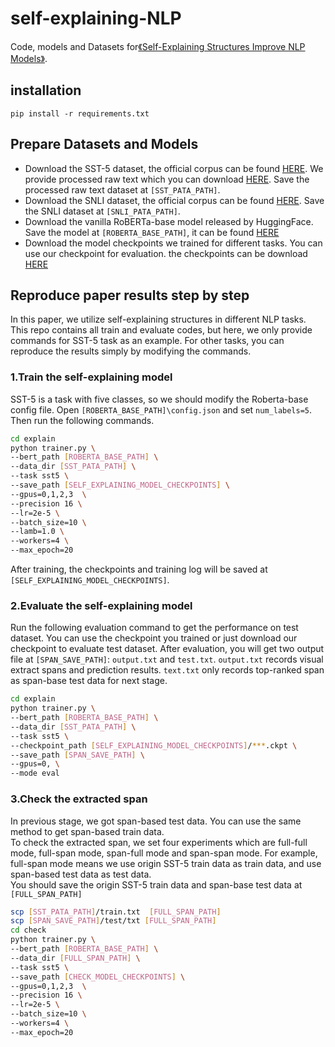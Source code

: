 # self-explaining-NLP
Code, models and Datasets for[《Self-Explaining Structures Improve NLP Models》](http://arxiv.org/abs/2012.01786).

## installation 
`pip install -r requirements.txt`

## Prepare Datasets and Models
- Download the SST-5 dataset, the official corpus can be found [HERE](https://nlp.stanford.edu/sentiment/index.html).
We provide processed raw text which you can download [HERE](https://drive.google.com/drive/folders/1TYR-yRw3NXqfXnMSvFDxGTdf1urGfrPY?usp=sharing).
Save the processed raw text dataset at `[SST_PATA_PATH]`.
- Download the SNLI dataset, the official corpus can be found [HERE](https://nlp.stanford.edu/projects/snli/).
Save the SNLI dataset at `[SNLI_PATA_PATH]`.
- Download the vanilla RoBERTa-base model released by HuggingFace. Save the model at `[ROBERTA_BASE_PATH]`,
it can be found [HERE](https://huggingface.co/roberta-base)
- Download the model checkpoints we trained for different tasks. You can use our checkpoint for evaluation.
the checkpoints can be download [HERE](https://drive.google.com/drive/folders/1RV5OJSzN_7p-YkjkmAhq2vzhouZEtzSS?usp=sharing)

## Reproduce paper results step by step
In this paper, we utilize self-explaining structures in different NLP tasks. This repo contains all train 
and evaluate codes, but here, we only provide commands for SST-5 task as an example. 
For other tasks, you can reproduce the results simply by modifying the commands.

### 1.Train the self-explaining model
SST-5 is a task with five classes, so we should modify the Roberta-base config file.
Open `[ROBERTA_BASE_PATH]\config.json` and set `num_labels=5`. Then run the following commands.
```bash
cd explain
python trainer.py \
--bert_path [ROBERTA_BASE_PATH] \
--data_dir [SST_PATA_PATH] \
--task sst5 \
--save_path [SELF_EXPLAINING_MODEL_CHECKPOINTS] \
--gpus=0,1,2,3  \
--precision 16 \
--lr=2e-5 \
--batch_size=10 \
--lamb=1.0 \
--workers=4 \
--max_epoch=20
```
After training, the checkpoints and training log will be saved at `[SELF_EXPLAINING_MODEL_CHECKPOINTS]`.
### 2.Evaluate the self-explaining model
Run the following evaluation command to get the performance on test dataset.
You can use the checkpoint you trained or just download our checkpoint to evaluate test dataset.
After evaluation, you will get two output file at `[SPAN_SAVE_PATH]`: `output.txt` and `test.txt`.
`output.txt` records visual extract spans and prediction results.
`text.txt` only records top-ranked span as span-base test data for next stage.
```bash
cd explain
python trainer.py \
--bert_path [ROBERTA_BASE_PATH] \
--data_dir [SST_PATA_PATH] \
--task sst5 \
--checkpoint_path [SELF_EXPLAINING_MODEL_CHECKPOINTS]/***.ckpt \
--save_path [SPAN_SAVE_PATH] \
--gpus=0, \
--mode eval
```

### 3.Check the extracted span
In previous stage, we got span-based test data. You can use the same method to get span-based train data.  
To check the extracted span, we set four experiments which are full-full mode, full-span mode, span-full 
mode and span-span mode. For example, full-span mode means we use origin SST-5 train data as train data,
and use span-based test data as test data.   
You should save the origin SST-5 train data and span-base test data at `[FULL_SPAN_PATH]`
```bash
scp [SST_PATA_PATH]/train.txt  [FULL_SPAN_PATH]
scp [SPAN_SAVE_PATH]/test/txt [FULL_SPAN_PATH]
cd check
python trainer.py \
--bert_path [ROBERTA_BASE_PATH] \
--data_dir [FULL_SPAN_PATH] \
--task sst5 \
--save_path [CHECK_MODEL_CHECKPOINTS] \
--gpus=0,1,2,3  \
--precision 16 \
--lr=2e-5 \
--batch_size=10 \
--workers=4 \
--max_epoch=20
```
